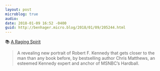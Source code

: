 ```yaml
---
layout: post
microblog: true
audio: 
date: 2018-01-09 16:52 -0400
guid: http://benhager.micro.blog/2018/01/09/205244.html
---
```

📚 [A Raging Spirit](http://www.simonandschuster.com/books/Bobby-Kennedy/Chris-Matthews/9781501111860)

> A revealing new portrait of Robert F. Kennedy that gets closer to the man than any book before, by bestselling author Chris Matthews, an esteemed Kennedy expert and anchor of MSNBC’s Hardball.
